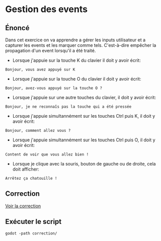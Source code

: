 # Gestion des events

## Énoncé

Dans cet exercice on va apprendre a gérer les inputs utilisateur et a capturer les events et les marquer comme tels.
C'est-à-dire empêcher la propagation d'un event lorsqu'il a été traité.

* Lorsque j'appuie sur la touche K du clavier il doit y avoir écrit:

`Bonjour, vous avez appuyé sur K`

* Lorsque j'appuie sur la touche O du clavier il doit y avoir écrit:


`Bonjour, avez-vous appuyé sur la touche O ?`
* Lorsque j'appuie sur une autre touches du clavier, il doit y avoir écrit:

`Bonjour, je ne reconnaîs pas la touche qui a été pressée`
* Lorsque j'appuie simultannément sur les touches Ctrl puis K, il doit y avoir écrit:

`Bonjour, comment allez vous ?`

* Lorsque j'appuie simultannément sur les touches Ctrl puis O, il doit y avoir écrit:

`Content de voir que vous allez bien !`

* Lorsque je clique avec la souris, bouton de gauche ou de droite, cela doit afficher:

`Arrêtez ça chatouille !`

## Correction

[Voir la correction](./correction)

## Exécuter le script

```shell
godot -path correction/
```
